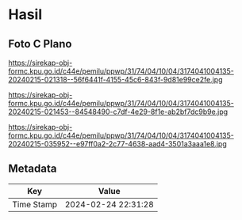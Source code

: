 # Hasil

## Foto C Plano

https://sirekap-obj-formc.kpu.go.id/c44e/pemilu/ppwp/31/74/04/10/04/3174041004135-20240215-021318--56f6441f-4155-45c6-843f-9d81e99ce2fe.jpg

https://sirekap-obj-formc.kpu.go.id/c44e/pemilu/ppwp/31/74/04/10/04/3174041004135-20240215-021453--84548490-c7df-4e29-8f1e-ab2bf7dc9b9e.jpg

https://sirekap-obj-formc.kpu.go.id/c44e/pemilu/ppwp/31/74/04/10/04/3174041004135-20240215-035952--e97ff0a2-2c77-4638-aad4-3501a3aaa1e8.jpg


## Metadata

| Key        | Value               |
| ---------- | ------------------- |
| Time Stamp | 2024-02-24 22:31:28 |




